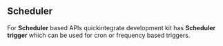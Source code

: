 ## Scheduler
For **Scheduler** based APIs quickintegrate development kit has **Scheduler trigger** which can be used for cron or frequency based triggers.